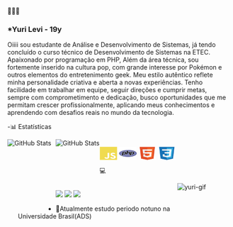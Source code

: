 
 🤸🏽‍♂️
 ### *Yuri Levi -  19y



Oiiii sou estudante de Análise e Desenvolvimento de Sistemas, já tendo concluído o curso técnico de Desenvolvimento de Sistemas na ETEC. Apaixonado por programação em PHP,
Além da área técnica, sou fortemente inserido na cultura pop, com grande interesse por Pokémon e outros elementos do entretenimento geek. Meu estilo autêntico reflete minha personalidade criativa e aberta a novas experiências. Tenho facilidade em trabalhar em equipe, seguir direções e cumprir metas, sempre com comprometimento e dedicação, busco oportunidades que me permitam crescer profissionalmente, aplicando meus conhecimentos e aprendendo com desafios reais no mundo da tecnologia.

<div>
 -📊 Estatísticas
  
  <p>
    <img 
      align="left" 
      alt="GitHub Stats" 
      height="150" 
      style="padding-right: 10px;" 
      src="https://github-readme-stats.vercel.app/api?username=YuriLeviEstevam&show_icons=true&theme=tokyonight&include_all_commits=true&locale=pt-br" 
    />
  
  <img 
        align="left" 
        alt="GitHub Stats" 
        height="100" 
        src="https://github-readme-stats.vercel.app/api/top-langs/?username=YuriLeviEstevam&theme=tokyonight&layout=compact&custom_title=Tecnologias&langs_count=9" 
    />

  </p>
</div> 

<div style="display: inline_block"><br>
  <img align="center" alt="Rafa-Js" height="30" width="40" src="https://raw.githubusercontent.com/devicons/devicon/master/icons/javascript/javascript-plain.svg">
  <img align="center" alt="Rafa-php" height="30" width="40" src="https://raw.githubusercontent.com/devicons/devicon/master/icons/php/php-original.svg">
  <img align="center" alt="Rafa-HTML" height="30" width="40" src="https://raw.githubusercontent.com/devicons/devicon/master/icons/html5/html5-original.svg">
  <img align="center" alt="Rafa-CSS" height="30" width="40" src="https://raw.githubusercontent.com/devicons/devicon/master/icons/css3/css3-original.svg">
  <p>
    💻
  </p>
  <img align="right" alt="yuri-gif" height="120" width="120" src="https://cdn.discordapp.com/attachments/1144665186540720198/1356327497880567968/61fad0b7c6a847caad09fd6f8c94cd2a.gif?ex=67ec29ea&is=67ead86a&hm=1714e9b1a56fb17a7526cf335547faeddb871ab21ac30e5464222b168fa46c1c&">
</div>
  
  ##
 
<div> 
  <a href="https://www.instagram.com/zeni_chanarts/" target="_blank"><img src="https://img.shields.io/badge/-Instagram-%23E4405F?style=for-the-badge&logo=instagram&logoColor=white" target="_blank"></a>
  <a href = "yurileviesantos@gmail.com"><img src="https://img.shields.io/badge/-Gmail-%23333?style=for-the-badge&logo=gmail&logoColor=white" target="_blank"></a>
  <a href="https://www.linkedin.com/in/yuri-levi-estevam-507a76285/" target="_blank"><img src="https://img.shields.io/badge/-LinkedIn-%230077B5?style=for-the-badge&logo=linkedin&logoColor=white" target="_blank"></a> 
  
</div>

- 👜Atualmente estudo periodo notuno na Universidade Brasil(ADS) 

